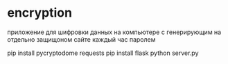 # encryption
приложение для шифровки данных на компьютере с генерирующим на отдельно защищоном сайте каждый час паролем 

pip install pycryptodome requests
pip install flask
python server.py
